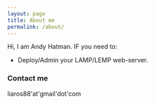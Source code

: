 ```yaml
---
layout: page
title: About me
permalink: /about/
---
```


Hi, I am Andy Hatman.
IF you need to:
 - Deploy/Admin your LAMP/LEMP web-server.

### Contact me

liaros88'at'gmail'dot'com